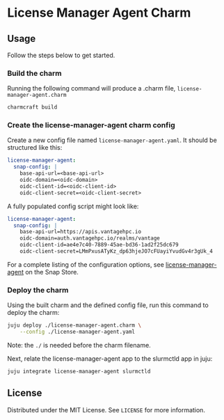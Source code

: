 # License Manager Agent Charm

## Usage

Follow the steps below to get started.


### Build the charm

Running the following command will produce a .charm file, `license-manager-agent.charm`

```bash
charmcraft build
```


### Create the license-manager-agent charm config

Create a new config file named `license-manager-agent.yaml`. It should be structured
like this:

```yaml
license-manager-agent:
  snap-config: |
    base-api-url=<base-api-url>
    oidc-domain=<oidc-domain>
    oidc-client-id=<oidc-client-id>
    oidc-client-secret=<oidc-client-secret>
```

A fully populated config script might look like:

```yaml
license-manager-agent:
  snap-config: |
    base-api-url=https://apis.vantagehpc.io
    oidc-domain=auth.vantagehpc.io/realms/vantage
    oidc-client-id=ae4e7c40-7889-45ae-bd36-1ad2f25dc679
    oidc-client-secret=LMmPxusATyKz_dp63hjeJO7cFUayiYvudGv4r3gUk_4
```
For a complete listing of the configuration options, see
[license-manager-agent](https://snapcraft.io/license-manager-agent) on the Snap Store.


### Deploy the charm

Using the built charm and the defined config file, run this command to deploy the charm:

```bash
juju deploy ./license-manager-agent.charm \
    --config ./license-manager-agent.yaml
```

Note: the `./` is needed before the charm filename.

Next, relate the license-manager-agent app to the slurmctld app in juju:

```bash
juju integrate license-manager-agent slurmctld
```


## License

Distributed under the MIT License. See `LICENSE` for more information.
